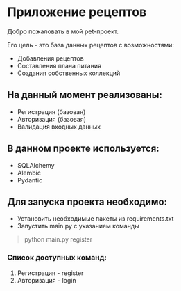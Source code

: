 # Приложение рецептов

Добро пожаловать в мой pet-проект. 

Его цель - это база данных рецептов с возможностями:

- Добавления рецептов
- Составления плана питания
- Создания собственных коллекций

## На данный момент реализованы:

- Регистрация (базовая)
- Авторизация (базовая)
- Валидация входных данных

## В данном проекте используется:

- SQLAlchemy
- Alembic
- Pydantic

## Для запуска проекта необходимо:

- Установить необходимые пакеты из requirements.txt
- Запустить main.py c указанием команды

> python main.py register

### Список доступных команд:

1. Регистрация - register
2. Авторизация - login